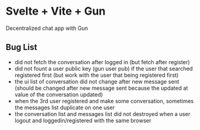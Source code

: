# Svelte + Vite + Gun

Decentralized chat app with Gun

## Bug List

- did not fetch the conversation after logged in (but fetch after register)
- did not fount a user public key (gun user pub) if the user that searched registered first (but work with the user that being registered first)
- the ui list of conversation did not change after new message sent (should be changed after new message sent because the updated at value of the conversation updated)
- when the 3rd user registered and make some conversation, sometimes the messages list duplicate on one user
- the conversation list and messages list did not destroyed when a user logout and loggedin/registered with the same browser
